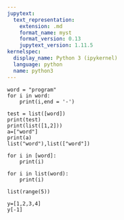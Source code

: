 ```yaml
---
jupytext:
  text_representation:
    extension: .md
    format_name: myst
    format_version: 0.13
    jupytext_version: 1.11.5
kernelspec:
  display_name: Python 3 (ipykernel)
  language: python
  name: python3
---
```


```{code-cell} ipython3
word = "program"
for i in word:
    print(i,end = '-')
```

```{code-cell} ipython3
test = list([word])
print(test)
print(list([1,2]))
a=["word"]
print(a)
list("word"),list(["word"])
```

```{code-cell} ipython3
for i in [word]:
    print(i)
    
for i in list(word):
    print(i)
```

```{code-cell} ipython3
list(range(5))
```

```{code-cell} ipython3
y=[1,2,3,4]
y[-1]
```
